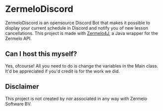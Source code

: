 # ZermeloDiscord 
ZermeloDiscord is an opensource Discord Bot that makes it possible to display your current schedule in Discord and notify you of new lesson cancellations. This project is made with [Zermelo4J](https://www.github.com/MrWouterNL/Zermelo4J), a Java wrapper for the Zermelo API. 

## Can I host this myself?
Yes, ofcourse! All you need to do is change the variables in the Main class. It'd be appreciated if you'd credit is for the work we did. 


## Disclaimer
This project is not created by nor associated in any way with Zermelo Software BV.
